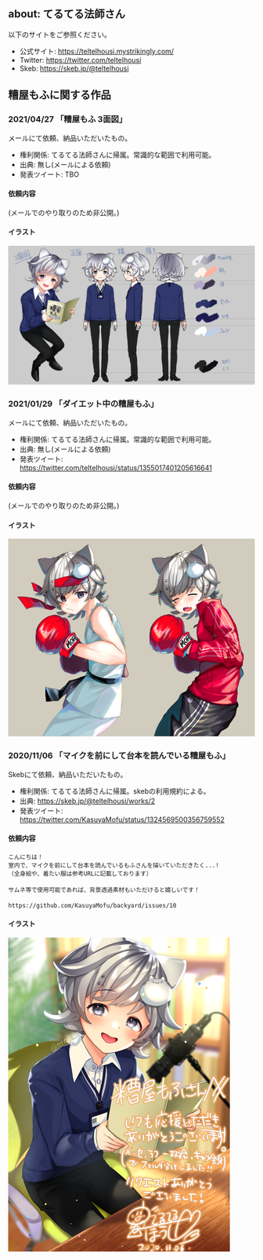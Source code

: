 ## about: てるてる法師さん

以下のサイトをご参照ください。

- 公式サイト: https://teltelhousi.mystrikingly.com/
- Twitter: https://twitter.com/teltelhousi
- Skeb: https://skeb.jp/@teltelhousi

## 糟屋もふに関する作品

### 2021/04/27 「糟屋もふ 3面図」

メールにて依頼、納品いただいたもの。

- 権利関係: てるてる法師さんに帰属。常識的な範囲で利用可能。
- 出典: 無し(メールによる依頼)
- 発表ツイート: TBO

#### 依頼内容

(メールでのやり取りのため非公開。)

#### イラスト

![2021/04/27 糟屋もふ 3面図](./20210427_3view.png)

### 2021/01/29 「ダイエット中の糟屋もふ」

メールにて依頼、納品いただいたもの。

- 権利関係: てるてる法師さんに帰属。常識的な範囲で利用可能。
- 出典: 無し(メールによる依頼)
- 発表ツイート: https://twitter.com/teltelhousi/status/1355017401205616641

#### 依頼内容

(メールでのやり取りのため非公開。)

#### イラスト

![2021/01/29 ダイエット中の糟屋もふ](./20210129_diet.png)

### 2020/11/06 「マイクを前にして台本を読んでいる糟屋もふ」

Skebにて依頼、納品いただいたもの。

- 権利関係: てるてる法師さんに帰属。skebの利用規約による。
- 出典: https://skeb.jp/@teltelhousi/works/2
- 発表ツイート: https://twitter.com/KasuyaMofu/status/1324569500356759552


#### 依頼内容

```
こんにちは！
室内で、マイクを前にして台本を読んでいるもふさんを描いていただきたく...!
（全身絵や、着たい服は参考URLに記載しております）

サムネ等で使用可能であれば、背景透過素材もいただけると嬉しいです！

https://github.com/KasuyaMofu/backyard/issues/10
```

#### イラスト

![2020/11/06 マイクを前にして台本を読んでいる糟屋もふ](./20201106_book-reading.png)
